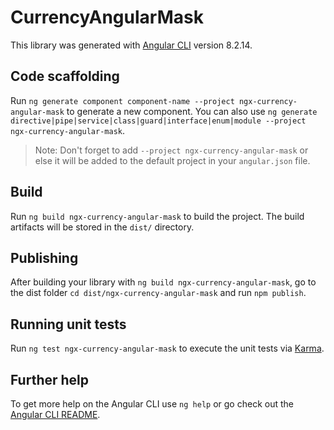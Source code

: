 # CurrencyAngularMask

This library was generated with [Angular CLI](https://github.com/angular/angular-cli) version 8.2.14.

## Code scaffolding

Run `ng generate component component-name --project ngx-currency-angular-mask` to generate a new component. You can also use `ng generate directive|pipe|service|class|guard|interface|enum|module --project ngx-currency-angular-mask`.
> Note: Don't forget to add `--project ngx-currency-angular-mask` or else it will be added to the default project in your `angular.json` file. 

## Build

Run `ng build ngx-currency-angular-mask` to build the project. The build artifacts will be stored in the `dist/` directory.

## Publishing

After building your library with `ng build ngx-currency-angular-mask`, go to the dist folder `cd dist/ngx-currency-angular-mask` and run `npm publish`.

## Running unit tests

Run `ng test ngx-currency-angular-mask` to execute the unit tests via [Karma](https://karma-runner.github.io).

## Further help

To get more help on the Angular CLI use `ng help` or go check out the [Angular CLI README](https://github.com/angular/angular-cli/blob/master/README.md).
